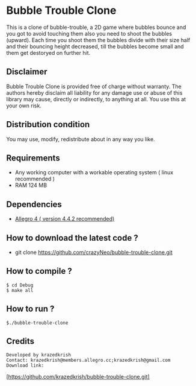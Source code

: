 # Bubble Trouble Clone

This is a clone of bubble-trouble, a 2D game where bubbles bounce and you got to avoid touching them also you need to shoot the bubbles (upward). Each time you shoot them the bubbles divide with their size half and their bouncing height decreased, till the bubbles become small and them get destoryed on further hit.

## Disclaimer

Bubble Trouble Clone is provided free of charge without warranty.  The 
authors hereby disclaim all liability for any damage use or abuse of 
this library may cause, directly or indirectly, to anything at all. You 
use this at your own risk.

## Distribution condition

You may use, modify, redistribute about in any way you like.

## Requirements

* Any working computer with a workable operating system ( linux recommended )
* RAM 124 MB

## Dependencies
* [Allegro 4 ( version 4.4.2 recommended)](http://allegro.cc)

## How to download the latest code ?

* git clone https://github.com/crazyNeo/bubble-trouble-clone.git

## How to compile ?

	$ cd Debug
	$ make all

## How to run ?
	
	$./bubble-trouble-clone

## Credits

	Developed by krazedkrish
	Contact: krazedkrish@members.allegro.cc;krazedkrish@gmail.com
	Download link: 
[https://github.com/krazedkrish/bubble-trouble-clone.git]
